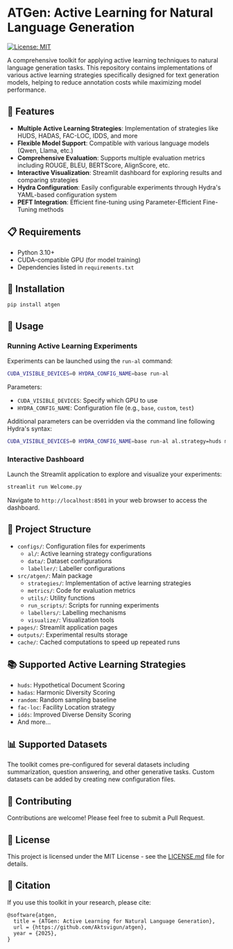 # ATGen: Active Learning for Natural Language Generation

[![License: MIT](https://img.shields.io/badge/License-MIT-yellow.svg)](https://opensource.org/licenses/MIT)

A comprehensive toolkit for applying active learning techniques to natural language generation tasks. This repository contains implementations of various active learning strategies specifically designed for text generation models, helping to reduce annotation costs while maximizing model performance.

## 🌟 Features

- **Multiple Active Learning Strategies**: Implementation of strategies like HUDS, HADAS, FAC-LOC, IDDS, and more
- **Flexible Model Support**: Compatible with various language models (Qwen, Llama, etc.)
- **Comprehensive Evaluation**: Supports multiple evaluation metrics including ROUGE, BLEU, BERTScore, AlignScore, etc.
- **Interactive Visualization**: Streamlit dashboard for exploring results and comparing strategies
- **Hydra Configuration**: Easily configurable experiments through Hydra's YAML-based configuration system
- **PEFT Integration**: Efficient fine-tuning using Parameter-Efficient Fine-Tuning methods

## 📋 Requirements

- Python 3.10+
- CUDA-compatible GPU (for model training)
- Dependencies listed in `requirements.txt`

## 🔧 Installation

`pip install atgen`

## 🚀 Usage

### Running Active Learning Experiments

Experiments can be launched using the `run-al` command:

```bash
CUDA_VISIBLE_DEVICES=0 HYDRA_CONFIG_NAME=base run-al
```

Parameters:
- `CUDA_VISIBLE_DEVICES`: Specify which GPU to use
- `HYDRA_CONFIG_NAME`: Configuration file (e.g., `base`, `custom`, `test`)

Additional parameters can be overridden via the command line following Hydra's syntax:

```bash
CUDA_VISIBLE_DEVICES=0 HYDRA_CONFIG_NAME=base run-al al.strategy=huds model.checkpoint=Qwen/Qwen2.5-7B
```

### Interactive Dashboard

Launch the Streamlit application to explore and visualize your experiments:

```bash
streamlit run Welcome.py
```

Navigate to `http://localhost:8501` in your web browser to access the dashboard.

## 📁 Project Structure

- `configs/`: Configuration files for experiments
  - `al/`: Active learning strategy configurations
  - `data/`: Dataset configurations
  - `labeller/`: Labeller configurations
- `src/atgen/`: Main package
  - `strategies/`: Implementation of active learning strategies
  - `metrics/`: Code for evaluation metrics
  - `utils/`: Utility functions
  - `run_scripts/`: Scripts for running experiments
  - `labellers/`: Labelling mechanisms
  - `visualize/`: Visualization tools
- `pages/`: Streamlit application pages
- `outputs/`: Experimental results storage
- `cache/`: Cached computations to speed up repeated runs

## 📚 Supported Active Learning Strategies

- `huds`: Hypothetical Document Scoring
- `hadas`: Harmonic Diversity Scoring
- `random`: Random sampling baseline
- `fac-loc`: Facility Location strategy
- `idds`: Improved Diverse Density Scoring
- And more...

## 📊 Supported Datasets

The toolkit comes pre-configured for several datasets including summarization, question answering, and other generative tasks. Custom datasets can be added by creating new configuration files.

## 🤝 Contributing

Contributions are welcome! Please feel free to submit a Pull Request.

## 📜 License

This project is licensed under the MIT License - see the [LICENSE.md](LICENSE.md) file for details.

## 🔗 Citation

If you use this toolkit in your research, please cite:

```
@software{atgen,
  title = {ATGen: Active Learning for Natural Language Generation},
  url = {https://github.com/Aktsvigun/atgen},
  year = {2025},
}
```
